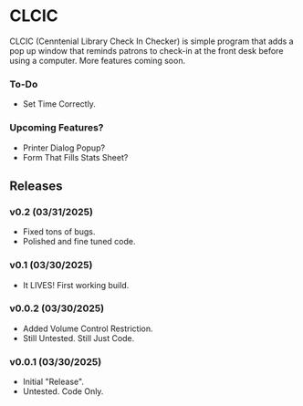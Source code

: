 # CLCIC
CLCIC (Cenntenial Library Check In Checker) is simple program that adds a pop up window that reminds patrons to check-in at the front desk before using a computer. More features coming soon.

### To-Do
- Set Time Correctly.

### Upcoming Features?
- Printer Dialog Popup?
- Form That Fills Stats Sheet?

## Releases

### v0.2 (03/31/2025)
- Fixed tons of bugs.
- Polished and fine tuned code.

### v0.1 (03/30/2025)
* It LIVES! First working build.

### v0.0.2 (03/30/2025)
* Added Volume Control Restriction.
* Still Untested. Still Just Code.

### v0.0.1 (03/30/2025)
* Initial "Release".
* Untested. Code Only.
